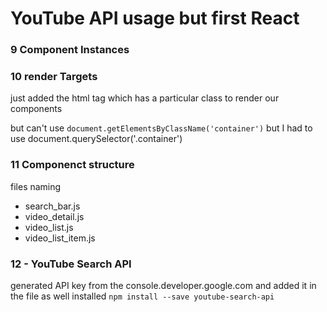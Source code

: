 # YouTube API usage but first React
 
 ### 9 Component Instances

 ### 10 render Targets
 just added the html tag which has a particular class to render our components

 but can't use `document.getElementsByClassName('container')` but I had to use document.querySelector('.container')

 ### 11 Componenct structure
 files naming
  - search_bar.js
  - video_detail.js
  - video_list.js
  - video_list_item.js

### 12 - YouTube Search API
   generated API key from the console.developer.google.com 
   and added it in the file
   as well installed `npm install --save youtube-search-api`